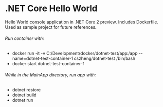 # .NET Core Hello World

Hello World console application in .NET Core 2 preview.
Includes Dockerfile.
Used as sample project for future references. 


###### Run container with: 
* docker run -it -v C:/Development/docker/dotnet-test/app:/app --name=dotnet-test-container-1 cszheng/dotnet-test /bin/bash
* docker start dotnet-test-container-1

###### While in the MainApp directory, run app with:
* dotnet restore
* dotnet build
* dotnet run
